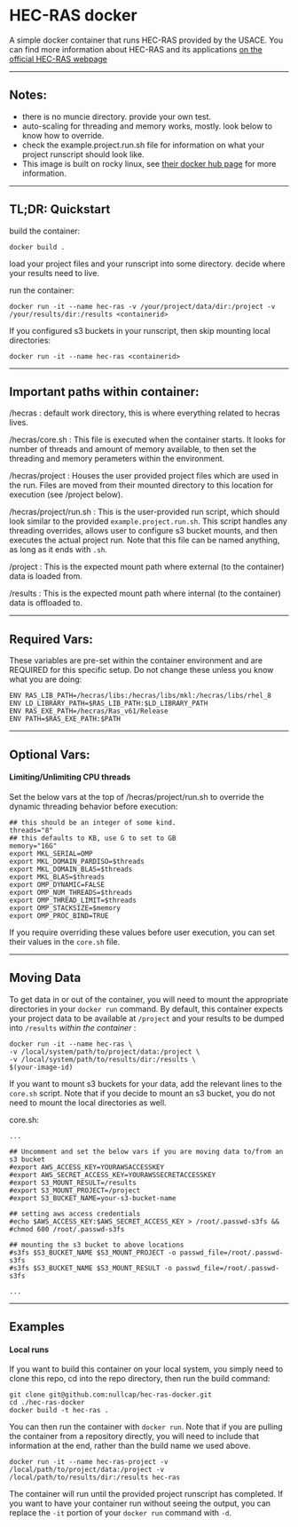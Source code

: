 # HEC-RAS docker

A simple docker container that runs HEC-RAS provided by the USACE. You can find more information about HEC-RAS and its applications [on the official HEC-RAS webpage](https://www.hec.usace.army.mil/software/hec-ras/)

-----

## Notes:

- there is no muncie directory. provide your own test. 
- auto-scaling for threading and memory works, mostly. look below to know how to override.
- check the example.project.run.sh file for information on what your project runscript should look like.
- This image is built on rocky linux, see [their docker hub page](https://hub.docker.com/_/rockylinux) for more information.

-----

## TL;DR: Quickstart

build the container:

```
docker build .
```

load your project files and your runscript into some directory. decide where your results need to live. 

run the container:

```
docker run -it --name hec-ras -v /your/project/data/dir:/project -v /your/results/dir:/results <containerid>
```

If you configured s3 buckets in your runscript, then skip mounting local directories:

```
docker run -it --name hec-ras <containerid>
```

-----

## Important paths within container:

/hecras : default work directory, this is where everything related to hecras lives. 

/hecras/core.sh : This file is executed when the container starts. It looks for number of threads and amount of memory available, to then set the threading and memory perameters within the environment. 

/hecras/project : Houses the user provided project files which are used in the run. Files are moved from their mounted directory to this location for execution (see /project below).
 
/hecras/project/run.sh : This is the user-provided run script, which should look similar to the provided `example.project.run.sh`. This script handles any threading overrides, allows user to configure s3 bucket mounts, and then executes the actual project run. Note that this file can be named anything, as long as it ends with `.sh`. 

/project : This is the expected mount path where external (to the container) data is loaded from.

/results : This is the expected mount path where internal (to the container) data is offloaded to.

-----

## Required Vars:

These variables are pre-set within the container environment and are REQUIRED for this specific setup. Do not change these unless you know what you are doing:

```
ENV RAS_LIB_PATH=/hecras/libs:/hecras/libs/mkl:/hecras/libs/rhel_8
ENV LD_LIBRARY_PATH=$RAS_LIB_PATH:$LD_LIBRARY_PATH
ENV RAS_EXE_PATH=/hecras/Ras_v61/Release
ENV PATH=$RAS_EXE_PATH:$PATH
```

-----

## Optional Vars:


#### Limiting/Unlimiting CPU threads
Set the below vars at the top of /hecras/project/run.sh to override the dynamic threading behavior before execution:

```
## this should be an integer of some kind. 
threads="8"
## this defaults to KB, use G to set to GB
memory="16G"
export MKL_SERIAL=OMP
export MKL_DOMAIN_PARDISO=$threads
export MKL_DOMAIN_BLAS=$threads
export MKL_BLAS=$threads
export OMP_DYNAMIC=FALSE
export OMP_NUM_THREADS=$threads
export OMP_THREAD_LIMIT=$threads
export OMP_STACKSIZE=$memory
export OMP_PROC_BIND=TRUE
```

If you require overriding these values before user execution, you can set their values in the `core.sh` file. 

-----

## Moving Data

To get data in or out of the container, you will need to mount the appropriate directories in your `docker run` command. By default, this container expects your project data to be available at `/project` and your results to be dumped into `/results` _within the container_ :

```
docker run -it --name hec-ras \
-v /local/system/path/to/project/data:/project \
-v /local/system/path/to/results/dir:/results \
$(your-image-id)

```

If you want to mount s3 buckets for your data, add the relevant lines to the `core.sh` script. Note that if you decide to mount an s3 bucket, you do not need to mount the local directories as well. 

core.sh:

```
...

## Uncomment and set the below vars if you are moving data to/from an s3 bucket
#export AWS_ACCESS_KEY=YOURAWSACCESSKEY
#export AWS_SECRET_ACCESS_KEY=YOURAWSSECRETACCESSKEY
#export S3_MOUNT_RESULT=/results
#export S3_MOUNT_PROJECT=/project
#export S3_BUCKET_NAME=your-s3-bucket-name

## setting aws access credentials
#echo $AWS_ACCESS_KEY:$AWS_SECRET_ACCESS_KEY > /root/.passwd-s3fs &&
#chmod 600 /root/.passwd-s3fs

## mounting the s3 bucket to above locations
#s3fs $S3_BUCKET_NAME $S3_MOUNT_PROJECT -o passwd_file=/root/.passwd-s3fs
#s3fs $S3_BUCKET_NAME $S3_MOUNT_RESULT -o passwd_file=/root/.passwd-s3fs

...

```


-----

## Examples

#### Local runs

If you want to build this container on your local system, you simply need to clone this repo, cd into the repo directory, then run the build command:

```
git clone git@github.com:nullcap/hec-ras-docker.git
cd ./hec-ras-docker
docker build -t hec-ras . 
```

You can then run the container with `docker run`. Note that if you are pulling the container from a repository directly, you will need to include that information at the end, rather than the build name we used above. 

```
docker run -it --name hec-ras-project -v /local/path/to/project/data:/project -v /local/path/to/results/dir:/results hec-ras
```

The container will run until the provided project runscript has completed. If you want to have your container run without seeing the output, you can replace the `-it` portion of your `docker run` command with `-d`. 



